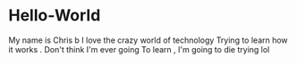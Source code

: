 # Hello-World
 My name is Chris b I love the crazy world of technology 
 Trying  to learn how it works . Don't think I'm ever going 
To learn , I'm going to die trying lol
